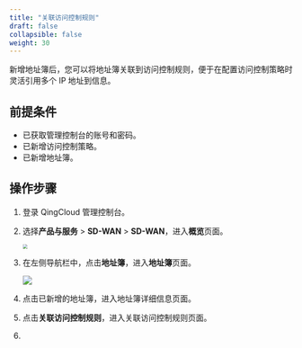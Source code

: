```yaml
---
title: "关联访问控制规则"
draft: false
collapsible: false
weight: 30
---
```


新增地址簿后，您可以将地址簿关联到访问控制规则，便于在配置访问控制策略时灵活引用多个 IP 地址到信息。

## 前提条件

- 已获取管理控制台的账号和密码。
- 已新增访问控制策略。
- 已新增地址簿。

## 操作步骤

1. 登录 QingCloud 管理控制台。

2. 选择**产品与服务** > **SD-WAN** > **SD-WAN**，进入**概览**页面。

   <img src="../../../_images/qs_cloud_network.png" style="zoom:50%;" />

3. 在左侧导航栏中，点击**地址簿**，进入**地址簿**页面。

   ![](../../../_images/um_addr_list.png)

4. 点击已新增的地址簿，进入地址簿详细信息页面。

5. 点击**关联访问控制规则**，进入关联访问控制规则页面。

   

6. 
